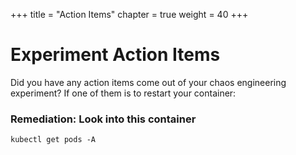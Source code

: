 +++
title = "Action Items"
chapter = true
weight = 40
+++

# Experiment Action Items
Did you have any action items come out of your chaos engineering experiment? 
If one of them is to restart your container:

### Remediation: Look into this container
``` 
kubectl get pods -A
```